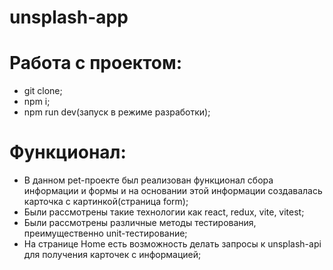 # unsplash-app
# Работа с проектом:
- git clone;
- npm i;
- npm run dev(запуск в режиме разработки);

# Функционал:
- В данном pet-проекте был реализован функционал сбора информации и формы и на основании этой информации создавалась карточка с картинкой(страница form);
- Были рассмотрены такие технологии как react, redux, vite, vitest;
- Были рассмотрены различные методы тестирования, преимущественно unit-тестирование;
- На странице Home есть возможность делать запросы к unsplash-api для получения карточек с информацией;
